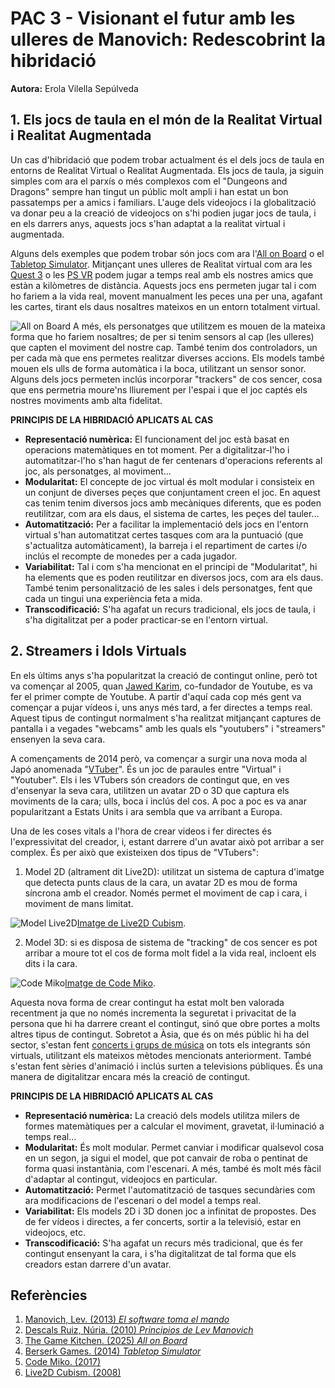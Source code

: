 # PAC 3 - Visionant el futur amb les ulleres de Manovich: Redescobrint la hibridació

**Autora:** Erola Vilella Sepúlveda


## 1. Els jocs de taula en el món de la Realitat Virtual i Realitat Augmentada

Un cas d'hibridació que podem trobar actualment és el dels jocs de taula en entorns de Realitat Virtual o Realitat Augmentada. Els jocs de taula, ja siguin simples com ara el parxís o més complexos com el "Dungeons and Dragons" sempre han tingut un públic molt ampli i han estat un bon passatemps per a amics i familiars. L'auge dels videojocs i la globalització va donar peu a la creació de videojocs on s'hi podien jugar jocs de taula, i en els darrers anys, aquests jocs s'han adaptat a la realitat virtual i augmentada.

Alguns dels exemples que podem trobar són jocs com ara l'[All on Board](https://thegamekitchen.com/all-on-board-vr/) o el [Tabletop Simulator](https://www.tabletopsimulator.com/). Mitjançant unes ulleres de Realitat virtual com ara les [Quest 3](https://www.meta.com/es/quest/quest-3s/) o les [PS VR](https://www.playstation.com/es-es/ps-vr/) podem jugar a temps real amb els nostres amics que estàn a kilòmetres de distància. 
Aquests jocs ens permeten jugar tal i com ho fariem a la vida real, movent manualment les peces una per una, agafant les cartes, tirant els daus nosaltres mateixos en un entorn totalment virtual.

![All on Board](https://distritoxr.com/wp-content/uploads/2023/09/All-on-Board-1366_2000.jpeg)
A més, els personatges que utilitzem es mouen de la mateixa forma que ho fariem nosaltres; de per si tenim sensors al cap (les ulleres) que capten el moviment del nostre cap. També tenim dos controladors, un per cada mà que ens permetes realitzar diverses accions. Els models també mouen els ulls de forma automàtica i la boca, utilitzant un sensor sonor.
Alguns dels jocs permeten inclús incorporar "trackers" de cos sencer, cosa que ens permetria moure'ns lliurement per l'espai i que el joc captés els nostres moviments amb alta fidelitat.

**PRINCIPIS DE LA HIBRIDACIÓ APLICATS AL CAS**

 - **Representació numèrica:** El funcionament del joc està basat en operacions matemàtiques en tot moment. Per a digitalitzar-l'ho i automatitzar-l'ho s'han hagut de fer centenars d'operacions referents al joc, als personatges, al moviment...
 - **Modularitat:** El concepte de joc virtual és molt modular i consisteix en un conjunt de diverses peçes que conjuntament creen el joc. En aquest cas tenim tenim diversos jocs amb mecàniques diferents, que es poden reutilitzar, com ara els daus, el sistema de cartes, les peçes del tauler...
 - **Automatització:** Per a facilitar la implementació dels jocs en l'entorn virtual s'han automatitzat certes tasques com ara la puntuació (que s'actualitza automàticament), la barreja i el repartiment de cartes i/o inclús el recompte de monedes per a cada jugador.
 - **Variabilitat:** Tal i com s'ha mencionat en el principi de "Modularitat", hi ha elements que es poden reutilitzar en diversos jocs, com ara els daus. També tenim personalització de les sales i dels personatges, fent que cada un tingui una experiència feta a mida.
 - **Transcodificació:** S'ha agafat un recurs tradicional, els jocs de taula, i s'ha digitalitzat per a poder practicar-se en l'entorn virtual.
 

## 2. Streamers i Idols Virtuals

En els últims anys s'ha popularitzat la creació de contingut online, però tot va començar al 2005, quan [Jawed Karim](https://es.wikipedia.org/wiki/Jawed_Karim), co-fundador de Youtube, es va fer el primer compte de Youtube. A partir d'aquí cada cop més gent va començar a pujar vídeos i, uns anys més tard, a fer directes a temps real.
Aquest tipus de contingut normalment s'ha realitzat mitjançant captures de pantalla i a vegades "webcams" amb les quals els "youtubers" i "streamers" ensenyen la seva cara.

A començaments de 2014 però, va començar a surgir una nova moda al Japó anomenada "[VTuber](https://es.wikipedia.org/wiki/VTuber)". És un joc de paraules entre "Virtual" i "Youtuber".
Els i les VTubers són creadors de contingut que, en ves d'ensenyar la seva cara, utilitzen un avatar 2D o 3D que captura els moviments de la cara; ulls, boca i inclús del cos. A poc a poc es va anar popularitzant a Estats Units i ara sembla que va arribant a Europa.

Una de les coses vitals a l'hora de crear videos i fer directes és l'expressivitat del creador, i, estant darrere d'un avatar això pot arribar a ser complex. És per això que existeixen dos tipus de "VTubers": 

 1. Model 2D (altrament dit Live2D): utilitzat un sistema de captura d'imatge que detecta punts claus de la cara, un avatar 2D es mou de forma síncrona amb el creador. Només permet el moviment de cap i cara, i moviment de mans limitat.
 
![Model Live2D](https://www.live2d.com/wp-content/themes/cubism_new/assets/img/cubism/cubism-about_02.jpg)[Imatge de Live2D Cubism](https://www.live2d.com/en/).

 2. Model 3D: si es disposa de sistema de "tracking" de cos sencer es pot arribar a moure tot el cos de forma molt fidel a la vida real, incloent els dits i la cara.
 
   ![Code Miko](https://i.ytimg.com/vi/RValfgNuP4U/hq720.jpg?sqp=-oaymwEhCK4FEIIDSFryq4qpAxMIARUAAAAAGAElAADIQj0AgKJD&rs=AOn4CLDIQr5sdJJ7vnoxHwsiSkbgMrf_1w)[Imatge de Code Miko](https://www.youtube.com/c/codemiko).
   
   Aquesta nova forma de crear contingut ha estat molt ben valorada recentment ja que no només incrementa la seguretat i privacitat de la persona que hi ha darrere creant el contingut, sinó que obre portes a molts altres tipus de contingut. 
   Sobretot a Àsia, que és on més públic hi ha del sector, s'estan fent [concerts i grups de música](https://www.youtube.com/watch?v=CDljbqawDkw) on tots els integrants són virtuals, utilitzant els mateixos mètodes mencionats anteriorment. També s'estan fent sèries d'animació i inclús surten a televisions públiques. És una manera de digitalitzar encara més la creació de contingut.

**PRINCIPIS DE LA HIBRIDACIÓ APLICATS AL CAS**

 - **Representació numèrica:** La creació dels models utilitza milers de formes matemàtiques per a calcular el moviment, gravetat, il·luminació a temps real...
 - **Modularitat:** És molt modular. Permet canviar i modificar qualsevol cosa en un segon, ja sigui el model, que pot canvair de roba o pentinat de forma quasi instantània, com l'escenari. A més, també és molt més fàcil d'adaptar al contingut, videojocs en particular.
 - **Automatització:** Permet l'automatització de tasques secundàries com ara modificacions de l'escenari o del model a temps real.
 - **Variabilitat:** Els models 2D i 3D donen joc a infinitat de propostes. Des de fer vídeos i directes, a fer concerts, sortir a la televisió, estar en videojocs, etc.
 - **Transcodificació:** S'ha agafat un recurs més tradicional, que és fer contingut ensenyant la cara, i s'ha digitalitzat de tal forma que els creadors estan darrere d'un avatar.

## Referències

 1. [Manovich, Lev. (2013) *El software toma el mando*](https://es.slideshare.net/slideshow/principios-de-lev-manovich/3439954)
 2. [Descals Ruiz, Núria. (2010) *Principios de Lev Manovich*](https://es.slideshare.net/slideshow/principios-de-lev-manovich/3439954)
 3. [The Game Kitchen. (2025) *All on Board*](https://thegamekitchen.com/all-on-board-vr/)
 4. [Berserk Games. (2014) *Tabletop Simulator*](https://www.tabletopsimulator.com/)
 5. [Code Miko. (2017)](https://www.youtube.com/c/codemiko)
 6. [Live2D Cubism. (2008)](https://www.live2d.com/en/)
